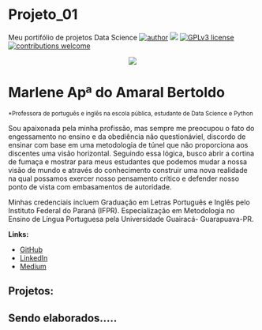 # Projeto_01
Meu portifólio de projetos Data Science
[![author](https://img.shields.io/badge/author-carlosfab-red.svg)](https://www.linkedin.com/in/carlosfab) [![](https://img.shields.io/badge/python-3.7+-blue.svg)](https://www.python.org/downloads/release/python-365/) [![GPLv3 license](https://img.shields.io/badge/License-GPLv3-blue.svg)](http://perso.crans.org/besson/LICENSE.html) [![contributions welcome](https://img.shields.io/badge/contributions-welcome-brightgreen.svg?style=flat)](https://github.com/carlosfab/data_science/issues)

<p align="center">
  <img src = "https://github.com/marlenebertoldo/projeto_1_data_science/blob/main/sinapse.png">
</p>

# Marlene Apª do Amaral Bertoldo
<sub>*Professora de português e inglês na escola pública, estudante de Data Science e Python</sub>

Sou apaixonada pela minha profissão, mas sempre me preocupou o fato do engessamento no ensino e da obediência não questionáviel, discordo de ensinar com base em uma metodologia de túnel que não proporciona aos discentes uma visão horizontal. Seguindo essa lógica, busco abrir a cortina de fumaça e mostrar para meus estudantes que podemos mudar a nossa visão de mundo e através do conhecimento construir uma nova realidade na qual possamos exercer nosso pensamento crítico e defender nosso ponto de vista com embasamentos de autoridade.

Minhas credenciais incluem Graduação em Letras Português e Inglês pelo Instituto Federal do Paraná (IFPR). Especialização em Metodologia no Ensino de Língua Portuguesa pela Universidade Guairacá- Guarapuava-PR.


**Links:**
* [GitHub](https://github.com/marlenebertoldo)
* [LinkedIn]()
* [Medium](https://medium.com/@marleneamaralbertoldo)


## Projetos:
Sendo elaborados.....
---
